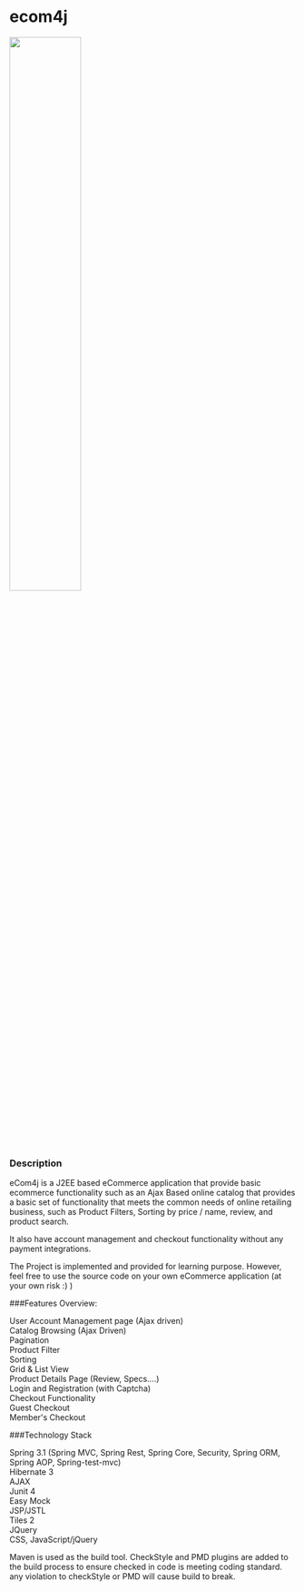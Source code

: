 # ecom4j

<img src="http://ombprojects.com/ecom4j.jpg"  width=50% height=50% />

### Description

eCom4j is a J2EE based eCommerce application that provide basic ecommerce functionality such as an Ajax Based online catalog that provides a basic set of functionality that meets the common needs of online retailing business, such as Product Filters, Sorting by price / name, review, and product search.

It also have account management and checkout functionality without any payment integrations.

The Project is implemented and provided for learning purpose. However, feel free to use the source code on your own eCommerce application (at your own risk :) )

###Features Overview:

User Account Management page (Ajax driven)<br/>
Catalog Browsing (Ajax Driven)<br/>
Pagination <br/>
Product Filter<br/>
Sorting<br/>
Grid & List View<br/>
Product Details Page (Review, Specs....)<br/>
Login and Registration (with Captcha)<br/>
Checkout Functionality<br/>
Guest Checkout<br/>
Member's Checkout


###Technology Stack

Spring 3.1 (Spring MVC, Spring Rest, Spring Core, Security, Spring ORM, Spring AOP, Spring-test-mvc)<br/>
Hibernate 3<br/>
AJAX<br/>
Junit 4<br/>
Easy Mock<br/>
JSP/JSTL<br/>
Tiles 2<br/>
JQuery<br/>
CSS, JavaScript/jQuery

Maven is used as the build tool. CheckStyle and PMD plugins are added to the build process to ensure checked in code is meeting coding standard. any violation to checkStyle or PMD will cause build to break.
